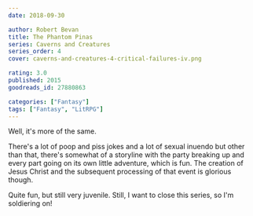```yaml
---
date: 2018-09-30

author: Robert Bevan
title: The Phantom Pinas
series: Caverns and Creatures
series_order: 4
cover: caverns-and-creatures-4-critical-failures-iv.png

rating: 3.0
published: 2015
goodreads_id: 27880863

categories: ["Fantasy"]
tags: ["Fantasy", "LitRPG"]
---
```


Well, it's more of the same.

<!--more-->

There's a lot of poop and piss jokes and a lot of sexual inuendo but other than that, there's somewhat of a storyline with the party breaking up and every part going on its own little adventure, which is fun. The creation of Jesus Christ and the subsequent processing of that event is glorious though.

Quite fun, but still very juvenile. Still, I want to close this series, so I'm soldiering on!
